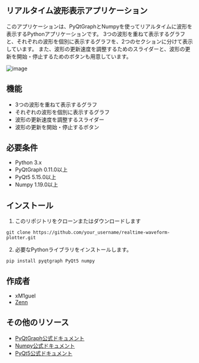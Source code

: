 ## リアルタイム波形表示アプリケーション
このアプリケーションは、PyQtGraphとNumpyを使ってリアルタイムに波形を表示するPythonアプリケーションです。
3つの波形を重ねて表示するグラフと、それぞれの波形を個別に表示するグラフを、2つのセクションに分けて表示しています。
また、波形の更新速度を調整するためのスライダーと、波形の更新を開始・停止するためのボタンも用意しています。

![image](https://github.com/xM1guel/waveform_app/assets/138437667/ebb3eb72-0512-4453-a60b-2c6226724b0b)

## 機能
- 3つの波形を重ねて表示するグラフ
- それぞれの波形を個別に表示するグラフ
- 波形の更新速度を調整するスライダー
- 波形の更新を開始・停止するボタン

## 必要条件
- Python 3.x
- PyQtGraph 0.11.0以上
- PyQt5 5.15.0以上
- Numpy 1.19.0以上

## インストール
1. このリポジトリをクローンまたはダウンロードします
```
git clone https://github.com/your_username/realtime-waveform-plotter.git
```
2. 必要なPythonライブラリをインストールします。
```
pip install pyqtgraph PyQt5 numpy
```

## 作成者
- xM1guel
- [Zenn]()

## その他のリソース
- [PyQtGraph公式ドキュメント](https://www.pyqtgraph.org/)
- [Numpy公式ドキュメント](https://numpy.org/doc/)
- [PyQt5公式ドキュメント](https://doc.qt.io/qtforpython/)



